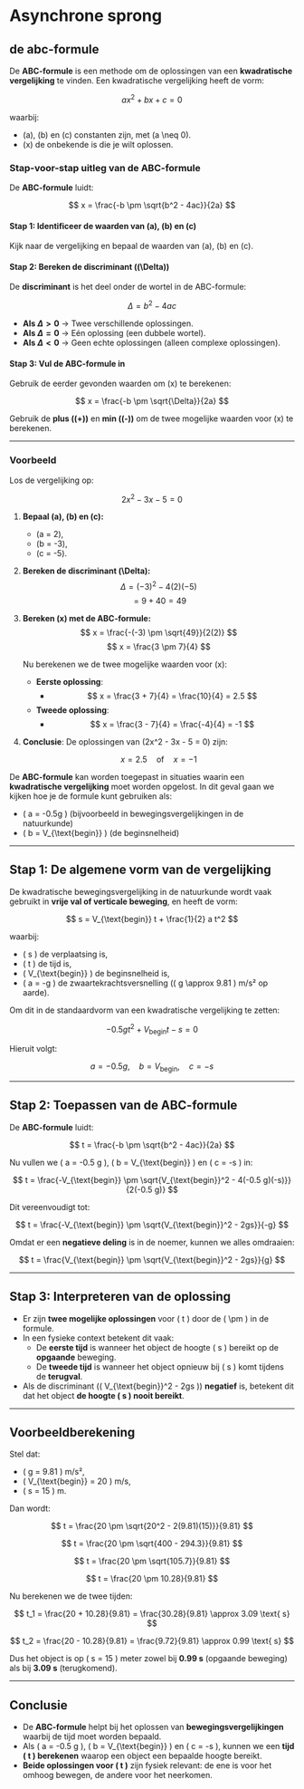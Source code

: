 # Asynchrone sprong

## de abc-formule

De **ABC-formule** is een methode om de oplossingen van een **kwadratische vergelijking** te vinden. Een kwadratische vergelijking heeft de vorm:

$$
ax^2 + bx + c = 0
$$

waarbij:
- \(a\), \(b\) en \(c\) constanten zijn, met \(a \neq 0\).
- \(x\) de onbekende is die je wilt oplossen.

### **Stap-voor-stap uitleg van de ABC-formule**

De **ABC-formule** luidt:

$$
x = \frac{-b \pm \sqrt{b^2 - 4ac}}{2a}
$$

#### **Stap 1: Identificeer de waarden van \(a\), \(b\) en \(c\)**
Kijk naar de vergelijking en bepaal de waarden van \(a\), \(b\) en \(c\).

#### **Stap 2: Bereken de discriminant (\(\Delta\))**
De **discriminant** is het deel onder de wortel in de ABC-formule:

$$
\Delta = b^2 - 4ac
$$

- **Als $\Delta > 0$** → Twee verschillende oplossingen.
- **Als $\Delta = 0$** → Eén oplossing (een dubbele wortel).
- **Als $\Delta < 0$** → Geen echte oplossingen (alleen complexe oplossingen).

#### **Stap 3: Vul de ABC-formule in**
Gebruik de eerder gevonden waarden om \(x\) te berekenen:

$$
x = \frac{-b \pm \sqrt{\Delta}}{2a}
$$

Gebruik de **plus (\(+\))** en **min (\(-\))** om de twee mogelijke waarden voor \(x\) te berekenen.

---

### **Voorbeeld**
Los de vergelijking op:

$$
2x^2 - 3x - 5 = 0
$$

1. **Bepaal \(a\), \(b\) en \(c\):**
   - \(a = 2\),
   - \(b = -3\),
   - \(c = -5\).

2. **Bereken de discriminant \(\Delta\):**
   $$
   \Delta = (-3)^2 - 4(2)(-5)
   $$
   $$
   = 9 + 40 = 49
   $$

3. **Bereken \(x\) met de ABC-formule:**
   $$
   x = \frac{-(-3) \pm \sqrt{49}}{2(2)}
   $$
   $$
   x = \frac{3 \pm 7}{4}
   $$

   Nu berekenen we de twee mogelijke waarden voor \(x\):

   - **Eerste oplossing**: 
       - $$  x = \frac{3 + 7}{4} = \frac{10}{4} = 2.5 $$
   - **Tweede oplossing**: 
     - $$  x = \frac{3 - 7}{4} = \frac{-4}{4} = -1 $$

4. **Conclusie**: De oplossingen van \(2x^2 - 3x - 5 = 0\) zijn:

   $$
   x = 2.5 \quad \text{of} \quad x = -1
   $$

De **ABC-formule** kan worden toegepast in situaties waarin een **kwadratische vergelijking** moet worden opgelost. In dit geval gaan we kijken hoe je de formule kunt gebruiken als:

- \( a = -0.5g \) (bijvoorbeeld in bewegingsvergelijkingen in de natuurkunde)
- \( b = V_{\text{begin}} \) (de beginsnelheid)

---

## **Stap 1: De algemene vorm van de vergelijking**
De kwadratische bewegingsvergelijking in de natuurkunde wordt vaak gebruikt in **vrije val of verticale beweging**, en heeft de vorm:

$$
s = V_{\text{begin}} t + \frac{1}{2} a t^2
$$

waarbij:
- \( s \) de verplaatsing is,
- \( t \) de tijd is,
- \( V_{\text{begin}} \) de beginsnelheid is,
- \( a = -g \) de zwaartekrachtsversnelling (\( g \approx 9.81 \) m/s² op aarde).

Om dit in de standaardvorm van een kwadratische vergelijking te zetten:

$$
-0.5 g t^2 + V_{\text{begin}} t - s = 0
$$

Hieruit volgt:

$$
a = -0.5 g, \quad b = V_{\text{begin}}, \quad c = -s
$$

---

## **Stap 2: Toepassen van de ABC-formule**
De **ABC-formule** luidt:

$$
t = \frac{-b \pm \sqrt{b^2 - 4ac}}{2a}
$$

Nu vullen we \( a = -0.5 g \), \( b = V_{\text{begin}} \) en \( c = -s \) in:

$$
t = \frac{-V_{\text{begin}} \pm \sqrt{V_{\text{begin}}^2 - 4(-0.5 g)(-s)}}{2(-0.5 g)}
$$

Dit vereenvoudigt tot:

$$
t = \frac{-V_{\text{begin}} \pm \sqrt{V_{\text{begin}}^2 - 2gs}}{-g}
$$

Omdat er een **negatieve deling** is in de noemer, kunnen we alles omdraaien:

$$
t = \frac{V_{\text{begin}} \pm \sqrt{V_{\text{begin}}^2 - 2gs}}{g}
$$

---

## **Stap 3: Interpreteren van de oplossing**
- Er zijn **twee mogelijke oplossingen** voor \( t \) door de \( \pm \) in de formule.
- In een fysieke context betekent dit vaak:
  - De **eerste tijd** is wanneer het object de hoogte \( s \) bereikt op de **opgaande** beweging.
  - De **tweede tijd** is wanneer het object opnieuw bij \( s \) komt tijdens de **terugval**.
- Als de discriminant (\( V_{\text{begin}}^2 - 2gs \)) **negatief** is, betekent dit dat het object **de hoogte \( s \) nooit bereikt**.

---

## **Voorbeeldberekening**
Stel dat:
- \( g = 9.81 \) m/s²,
- \( V_{\text{begin}} = 20 \) m/s,
- \( s = 15 \) m.

Dan wordt:

$$
t = \frac{20 \pm \sqrt{20^2 - 2(9.81)(15)}}{9.81}
$$

$$
t = \frac{20 \pm \sqrt{400 - 294.3}}{9.81}
$$

$$
t = \frac{20 \pm \sqrt{105.7}}{9.81}
$$

$$
t = \frac{20 \pm 10.28}{9.81}
$$

Nu berekenen we de twee tijden:

$$
t_1 = \frac{20 + 10.28}{9.81} = \frac{30.28}{9.81} \approx 3.09 \text{ s}
$$

$$
t_2 = \frac{20 - 10.28}{9.81} = \frac{9.72}{9.81} \approx 0.99 \text{ s}
$$

Dus het object is op \( s = 15 \) meter zowel bij **0.99 s** (opgaande beweging) als bij **3.09 s** (terugkomend).

---

## **Conclusie**
- De **ABC-formule** helpt bij het oplossen van **bewegingsvergelijkingen** waarbij de tijd moet worden bepaald.
- Als \( a = -0.5 g \), \( b = V_{\text{begin}} \) en \( c = -s \), kunnen we een **tijd \( t \) berekenen** waarop een object een bepaalde hoogte bereikt.
- **Beide oplossingen voor \( t \)** zijn fysiek relevant: de ene is voor het omhoog bewegen, de andere voor het neerkomen.
